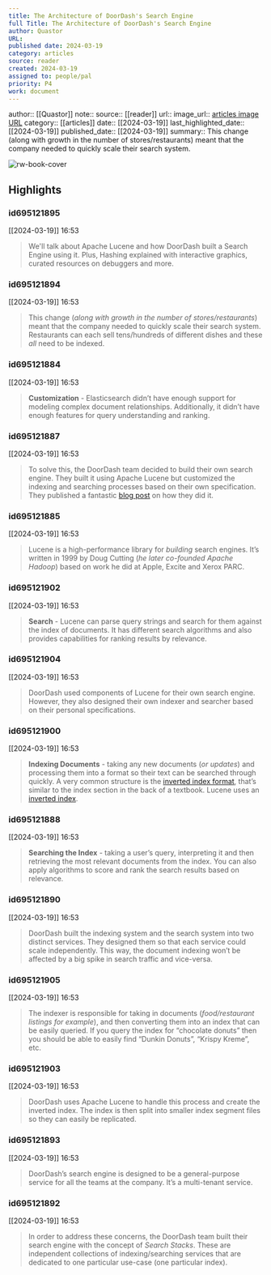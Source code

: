 ```yaml
---
title: The Architecture of DoorDash's Search Engine
full Title: The Architecture of DoorDash's Search Engine
author: Quastor
URL: 
published date: 2024-03-19
category: articles
source: reader
created: 2024-03-19
assigned to: people/pal
priority: P4
work: document
---
```

author:: [[Quastor]]
note:: 
source:: [[reader]]
url:: 
image_url:: [articles image URL](https://readwise-assets.s3.amazonaws.com/static/images/article1.be68295a7e40.png)
category:: [[articles]]
date:: [[2024-03-19]]
last_highlighted_date:: [[2024-03-19]]
published_date:: [[2024-03-19]]
summary:: This change (along with growth in the number of stores/restaurants) meant that the company needed to quickly scale their search system.

![rw-book-cover](https://readwise-assets.s3.amazonaws.com/static/images/article1.be68295a7e40.png)

## Highlights
### id695121895
[[2024-03-19]] 16:53
> We'll talk about Apache Lucene and how DoorDash built a Search Engine using it. Plus, Hashing explained with interactive graphics, curated resources on debuggers and more.


### id695121894
[[2024-03-19]] 16:53
> This change (*along with growth in the number of stores/restaurants*) meant that the company needed to quickly scale their search system. Restaurants can each sell tens/hundreds of different dishes and these *all* need to be indexed.


### id695121884
[[2024-03-19]] 16:53
> **Customization** - Elasticsearch didn’t have enough support for modeling complex document relationships. Additionally, it didn’t have enough features for query understanding and ranking.


### id695121887
[[2024-03-19]] 16:53
> To solve this, the DoorDash team decided to build their own search engine. They built it using Apache Lucene but customized the indexing and searching processes based on their own specification. They published a fantastic [blog post](https://link.mail.beehiiv.com/ss/c/u001.LUZYrxblx92g0_IcD8eBHeJtYbs4ot4RMUOF7cLoZ2CScIMZ4UtCcNpQOxTTupf_Mt10pdLdD20D6efLpreEygxB6yIXpWoVOyWBl4SIZbxiy_VAsSJ71KU64zFAEMt-HRu5NyIIerv5D0EWZmKFyE9k_mbRwdkoGHpVtIxCJJQxOo6c_4qwfkjGXXfbbRLCb2rftJuWdsqdR9DdRmospu07Rf-aD15-jVsqCAK2OoQ6cW-ugnLcUVpfm-Pz4R-NMLmIq3O-E2pbICWExl2UNQ/44s/Zoprns6vSCeJTQQgYag-GA/h8/h001.Pg32SNRkj4XDfWZVuBSV7c0ahw9KyDks2xDyhQOaX2o) on how they did it.


### id695121885
[[2024-03-19]] 16:53
> Lucene is a high-performance library for *building* search engines. It’s written in 1999 by Doug Cutting (*he later co-founded Apache Hadoop*) based on work he did at Apple, Excite and Xerox PARC.


### id695121902
[[2024-03-19]] 16:53
> **Search** - Lucene can parse query strings and search for them against the index of documents. It has different search algorithms and also provides capabilities for ranking results by relevance.


### id695121904
[[2024-03-19]] 16:53
> DoorDash used components of Lucene for their own search engine. However, they also designed their own indexer and searcher based on their personal specifications.


### id695121900
[[2024-03-19]] 16:53
> **Indexing Documents** - taking any new documents (*or updates*) and processing them into a format so their text can be searched through quickly. A very common structure is the [inverted index format](https://link.mail.beehiiv.com/ss/c/u001.Bc-x3nagLtH0LbJG9-uKVQHIp7sFlNX1_5SOzQf3bGgGrWNVp0EY_mwcJqqv8NTC24nv7A-lAKIIobc5VHzGJbZQQfo9c4HvVRkvSyfAzdTxwPGA9MN3dh7ptyWNj4L2Q1NQffndkhpDhj1Hj-7ypVM0C71KEmjNiO5vyqWIK5bKLrDHKc2gBbkm7rflg0M3RmfpUdAfjuXjxC9qvMbVnZFPZW_yDjPArakleOZzKxAvjGn1jQzmxH575Nt_5x7VLBurxswXfA5X1V9WRx_Hy3YoX6ghbPNCdeJUlmpdbYrMy2QBv7CN8uvNyiwLL-ohXQUaF_O-oTDFHviCcTOsdg/44s/Zoprns6vSCeJTQQgYag-GA/h11/h001.51F7Gn-lg4tjTB-uyUxPEGpswV4gU7fy9jsc0YK-KKw), that’s similar to the index section in the back of a textbook. Lucene uses an [inverted index](https://link.mail.beehiiv.com/ss/c/u001.4_sem6LoN8nYZowj70JzKdOmbtIU7JnAn0YweBYXpMXvMDsphElrdApTyb6D8CSYF35fx-33E3iVitGcx-OThYRXa5aupj-3RUt-tandIodCwIS0zzddNhNM1a6CHjHaz7ZthwfYyWyz6_LYKwlTSaGCss8gevR_zM7Qyxos4TIolyojuuQmQU2pBJU_-OKZjxz37Ujv3iZCjbpxTEw-D46srBlUhYVqe6GNa5DaOybXxu2cnusB2g9OFkZtEO37/44s/Zoprns6vSCeJTQQgYag-GA/h12/h001.JSdV-6oLdv62G8d5ppmpa_egbUvqP-yLB1lCNHChRrM).


### id695121888
[[2024-03-19]] 16:53
> **Searching the Index** - taking a user’s query, interpreting it and then retrieving the most relevant documents from the index. You can also apply algorithms to score and rank the search results based on relevance.


### id695121890
[[2024-03-19]] 16:53
> DoorDash built the indexing system and the search system into two distinct services. They designed them so that each service could scale independently. This way, the document indexing won’t be affected by a big spike in search traffic and vice-versa.


### id695121905
[[2024-03-19]] 16:53
> The indexer is responsible for taking in documents (*food/restaurant listings for example*), and then converting them into an index that can be easily queried. If you query the index for “chocolate donuts” then you should be able to easily find “Dunkin Donuts”, “Krispy Kreme”, etc.


### id695121903
[[2024-03-19]] 16:53
> DoorDash uses Apache Lucene to handle this process and create the inverted index. The index is then split into smaller index segment files so they can easily be replicated.


### id695121893
[[2024-03-19]] 16:53
> DoorDash’s search engine is designed to be a general-purpose service for all the teams at the company. It’s a multi-tenant service.


### id695121892
[[2024-03-19]] 16:53
> In order to address these concerns, the DoorDash team built their search engine with the concept of *Search Stacks*. These are independent collections of indexing/searching services that are dedicated to one particular use-case (one particular index).


